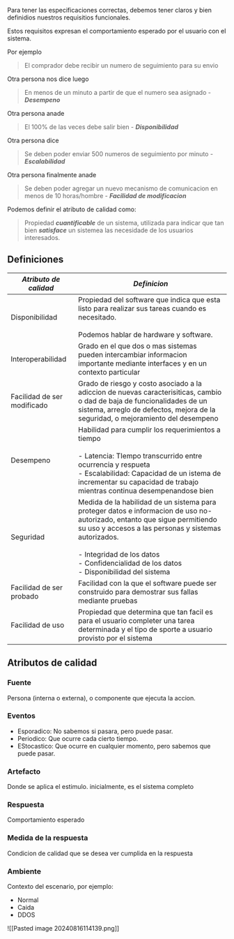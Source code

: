 Para tener las especificaciones correctas, debemos tener claros y bien definidios nuestros requisitios funcionales.

Estos requisitos expresan el comportamiento esperado por el usuario con el sistema.

Por ejemplo

> El comprador debe recibir un numero de seguimiento para su envio

Otra persona nos dice luego

> En menos de un minuto a partir de que el numero sea asignado - ***Desempeno***

Otra persona anade 

> El 100% de las veces debe salir bien - ***Disponibilidad***

Otra persona dice

> Se deben poder enviar 500 numeros de seguimiento por minuto - ***Escalabilidad***

Otra persona finalmente anade

> Se deben poder agregar un nuevo mecanismo de comunicacion en menos de 10 horas/hombre *- **Facilidad de modificacion***

Podemos definir el atributo de calidad como:

> Propiedad ***cuantificable*** de un sistema, utilizada para indicar que tan bien ***satisface*** un sistemea las necesidade de los usuarios interesados.

## Definiciones

| ***Atributo de calidad***   | ***Definicion***                                                                                                                                                                                                                                                                        |
| --------------------------- | --------------------------------------------------------------------------------------------------------------------------------------------------------------------------------------------------------------------------------------------------------------------------------------- |
| Disponibilidad              | Propiedad del software que indica que esta listo para realizar sus tareas cuando es necesitado.<br><br>Podemos hablar de hardware y software.                                                                                                                                           |
| Interoperabilidad           | Grado en el que dos o mas sistemas pueden intercambiar informacion importante  mediante interfaces y en un contexto particular                                                                                                                                                          |
| Facilidad de ser modificado | Grado de riesgo y costo asociado a la adiccion de nuevas caracterisiticas, cambio o dad de baja de funcionalidades de un sistema, arreglo de defectos, mejora de la seguridad, o mejoramiento del desempeno                                                                             |
| Desempeno                   | Habilidad para cumplir los requerimientos a tiempo<br><br>- Latencia: TIempo transcurrido entre ocurrencia y respueta<br>- Escalabilidad: Capacidad de un istema de incrementar su capacidad de trabajo mientras continua desempenandose bien<br>                                       |
| Seguridad                   | Medida de la habilidad de un sistema para proteger datos e informacion de uso no-autorizado, entanto que sigue permitiendo su uso y accesos a las personas y sistemas autorizados.<br><br>- Integridad de los datos <br>- Confidencialidad de los datos<br>- Disponibilidad del sistema |
| Facilidad de ser probado    | Facilidad con la que el software puede ser construido para demostrar sus fallas mediante pruebas                                                                                                                                                                                        |
| Facilidad de uso            | Propiedad que determina que tan facil es para el usuario completer una tarea determinada y el tipo de sporte a usuario provisto por el sistema                                                                                                                                          |

## Atributos de calidad 

### Fuente

Persona (interna o externa), o componente que ejecuta la accion.

### Eventos

- Esporadico: No sabemos si pasara, pero puede pasar.
- Periodico: Que ocurre cada cierto tiempo.
- EStocastico: Que ocurre en cualquier momento, pero sabemos que puede pasar.

### Artefacto

Donde se aplica el estimulo. inicialmente, es el sistema completo

### Respuesta

Comportamiento  esperado

### Medida de la respuesta

Condicion de calidad que se desea ver cumplida en la respuesta 

### Ambiente

Contexto del escenario, por ejemplo:

- Normal
- Caida
- DDOS

![[Pasted image 20240816114139.png]]

